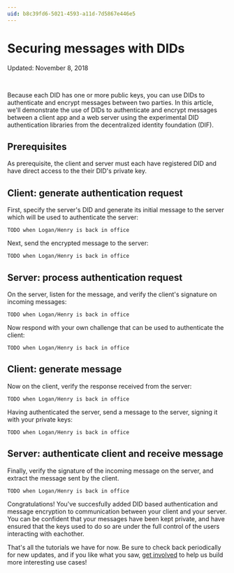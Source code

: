 ```yaml
---
uid: b8c39fd6-5021-4593-a11d-7d5867e446e5
---
```


Securing messages with DIDs
=============================

Updated: November 8, 2018

<br />

Because each DID has one or more public keys, you can use DIDs to authenticate and encrypt messages between two parties. In this article, we'll demonstrate the use of DIDs to authenticate and encrypt messages between a client app and a web server using the experimental DID authentication libraries from the decentralized identity foundation (DIF).

## Prerequisites

As prerequisite, the client and server must each have registered DID and have direct access to the their DID's private key.


## Client: generate authentication request

First, specify the server's DID and generate its initial message to the server which will be used to authenticate the server:

```
TODO when Logan/Henry is back in office
```

Next, send the encrypted message to the server:


```
TODO when Logan/Henry is back in office
```

## Server: process authentication request

On the server, listen for the message, and verify the client's signature on incoming messages:

```
TODO when Logan/Henry is back in office
```

Now respond with your own challenge that can be used to authenticate the client:

```
TODO when Logan/Henry is back in office
```   

## Client: generate message

Now on the client, verify the response received from the server:

 ```
TODO when Logan/Henry is back in office
```   

Having authenticated the server, send a message to the server, signing it with your private keys: 

```
TODO when Logan/Henry is back in office
```   

## Server: authenticate client and receive message

Finally, verify the signature of the incoming message on the server, and extract the message sent by the client. 

```
TODO when Logan/Henry is back in office
```   

Congratulations! You've succesfully added DID based authentication and message encryption to communication between your client and your server. You can be confident that your messages have been kept private, and have ensured that the keys used to do so are under the full control of the users interacting with eachother.

That's all the tutorials we have for now. Be sure to check back periodically for new updates, and if you like what you saw, [get involved](xref:2776478e-dc56-4534-ab56-2b8cde8d375b#want-to-get-involved) to help us build more interesting use cases! 